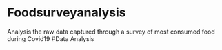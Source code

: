# Foodsurveyanalysis
Analysis the raw data captured through a survey of most consumed food during Covid19
#Data Analysis
